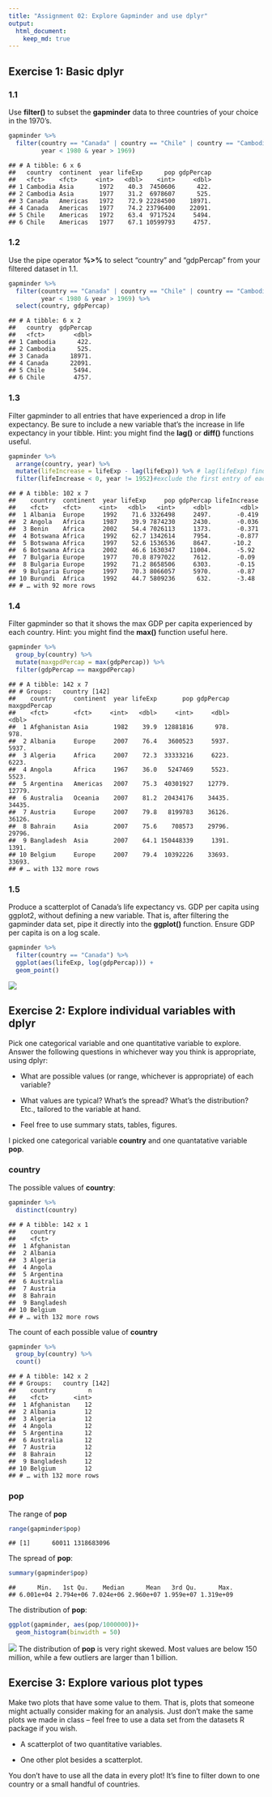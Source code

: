 ```yaml
---
title: "Assignment 02: Explore Gapminder and use dplyr"
output: 
  html_document:
    keep_md: true
---
```

<!--To run the code but show nothing-->


## Exercise 1: Basic __dplyr__

### 1.1 
Use __filter()__ to subset the __gapminder__ data to three countries of your choice in the 1970’s.

```r
gapminder %>% 
  filter(country == "Canada" | country == "Chile" | country == "Cambodia",
         year < 1980 & year > 1969)
```

```
## # A tibble: 6 x 6
##   country  continent  year lifeExp      pop gdpPercap
##   <fct>    <fct>     <int>   <dbl>    <int>     <dbl>
## 1 Cambodia Asia       1972    40.3  7450606      422.
## 2 Cambodia Asia       1977    31.2  6978607      525.
## 3 Canada   Americas   1972    72.9 22284500    18971.
## 4 Canada   Americas   1977    74.2 23796400    22091.
## 5 Chile    Americas   1972    63.4  9717524     5494.
## 6 Chile    Americas   1977    67.1 10599793     4757.
```


### 1.2 

Use the pipe operator __%>%__ to select “country” and “gdpPercap” from your filtered dataset in 1.1.

```r
gapminder %>% 
  filter(country == "Canada" | country == "Chile" | country == "Cambodia",
         year < 1980 & year > 1969) %>% 
  select(country, gdpPercap)
```

```
## # A tibble: 6 x 2
##   country  gdpPercap
##   <fct>        <dbl>
## 1 Cambodia      422.
## 2 Cambodia      525.
## 3 Canada      18971.
## 4 Canada      22091.
## 5 Chile        5494.
## 6 Chile        4757.
```

### 1.3 

Filter gapminder to all entries that have experienced a drop in life expectancy. Be sure to include a new variable that’s the increase in life expectancy in your tibble. Hint: you might find the __lag()__ or __diff()__ functions useful.


```r
gapminder %>% 
  arrange(country, year) %>%
  mutate(lifeIncrease = lifeExp - lag(lifeExp)) %>% # lag(lifeExp) finds the previous values of lifeExp
  filter(lifeIncrease < 0, year != 1952)#exclude the first entry of each country, where the lifeIncrease is the difference between two countries
```

```
## # A tibble: 102 x 7
##    country  continent  year lifeExp     pop gdpPercap lifeIncrease
##    <fct>    <fct>     <int>   <dbl>   <int>     <dbl>        <dbl>
##  1 Albania  Europe     1992    71.6 3326498     2497.       -0.419
##  2 Angola   Africa     1987    39.9 7874230     2430.       -0.036
##  3 Benin    Africa     2002    54.4 7026113     1373.       -0.371
##  4 Botswana Africa     1992    62.7 1342614     7954.       -0.877
##  5 Botswana Africa     1997    52.6 1536536     8647.      -10.2  
##  6 Botswana Africa     2002    46.6 1630347    11004.       -5.92 
##  7 Bulgaria Europe     1977    70.8 8797022     7612.       -0.09 
##  8 Bulgaria Europe     1992    71.2 8658506     6303.       -0.15 
##  9 Bulgaria Europe     1997    70.3 8066057     5970.       -0.87 
## 10 Burundi  Africa     1992    44.7 5809236      632.       -3.48 
## # … with 92 more rows
```

### 1.4 

Filter gapminder so that it shows the max GDP per capita experienced by each country. Hint: you might find the __max()__ function useful here.

```r
gapminder %>% 
  group_by(country) %>% 
  mutate(maxgpdPercap = max(gdpPercap)) %>% 
  filter(gdpPercap == maxgpdPercap)
```

```
## # A tibble: 142 x 7
## # Groups:   country [142]
##    country     continent  year lifeExp       pop gdpPercap maxgpdPercap
##    <fct>       <fct>     <int>   <dbl>     <int>     <dbl>        <dbl>
##  1 Afghanistan Asia       1982    39.9  12881816      978.         978.
##  2 Albania     Europe     2007    76.4   3600523     5937.        5937.
##  3 Algeria     Africa     2007    72.3  33333216     6223.        6223.
##  4 Angola      Africa     1967    36.0   5247469     5523.        5523.
##  5 Argentina   Americas   2007    75.3  40301927    12779.       12779.
##  6 Australia   Oceania    2007    81.2  20434176    34435.       34435.
##  7 Austria     Europe     2007    79.8   8199783    36126.       36126.
##  8 Bahrain     Asia       2007    75.6    708573    29796.       29796.
##  9 Bangladesh  Asia       2007    64.1 150448339     1391.        1391.
## 10 Belgium     Europe     2007    79.4  10392226    33693.       33693.
## # … with 132 more rows
```

### 1.5

Produce a scatterplot of Canada’s life expectancy vs. GDP per capita using ggplot2, without defining a new variable. That is, after filtering the gapminder data set, pipe it directly into the __ggplot()__ function. Ensure GDP per capita is on a log scale.


```r
gapminder %>% 
  filter(country == "Canada") %>% 
  ggplot(aes(lifeExp, log(gdpPercap))) +
  geom_point()
```

![](hw02_Gapminder_dplyr_files/figure-html/unnamed-chunk-6-1.png)<!-- -->


## Exercise 2: Explore individual variables with __dplyr__

Pick one categorical variable and one quantitative variable to explore. Answer the following questions in whichever way you think is appropriate, using dplyr:

- What are possible values (or range, whichever is appropriate) of each variable?

- What values are typical? What’s the spread? What’s the distribution? Etc., tailored to the variable at hand.

- Feel free to use summary stats, tables, figures.

I picked one categorical variable __country__ and one quantatative variable __pop__.

### country

The possible values of __country__:

```r
gapminder %>% 
  distinct(country)
```

```
## # A tibble: 142 x 1
##    country    
##    <fct>      
##  1 Afghanistan
##  2 Albania    
##  3 Algeria    
##  4 Angola     
##  5 Argentina  
##  6 Australia  
##  7 Austria    
##  8 Bahrain    
##  9 Bangladesh 
## 10 Belgium    
## # … with 132 more rows
```

The count of each possible value of __country__

```r
gapminder %>% 
  group_by(country) %>% 
  count()
```

```
## # A tibble: 142 x 2
## # Groups:   country [142]
##    country         n
##    <fct>       <int>
##  1 Afghanistan    12
##  2 Albania        12
##  3 Algeria        12
##  4 Angola         12
##  5 Argentina      12
##  6 Australia      12
##  7 Austria        12
##  8 Bahrain        12
##  9 Bangladesh     12
## 10 Belgium        12
## # … with 132 more rows
```

### pop

The range of __pop__

```r
range(gapminder$pop)
```

```
## [1]      60011 1318683096
```

The spread of __pop__:

```r
summary(gapminder$pop)
```

```
##      Min.   1st Qu.    Median      Mean   3rd Qu.      Max. 
## 6.001e+04 2.794e+06 7.024e+06 2.960e+07 1.959e+07 1.319e+09
```

The distribution of __pop__:

```r
ggplot(gapminder, aes(pop/1000000))+
  geom_histogram(binwidth = 50)
```

![](hw02_Gapminder_dplyr_files/figure-html/unnamed-chunk-11-1.png)<!-- -->
The distribution of __pop__ is very right skewed. Most values are below 150 million, while a few outliers are larger than 1 billion.

## Exercise 3: Explore various plot types

Make two plots that have some value to them. That is, plots that someone might actually consider making for an analysis. Just don’t make the same plots we made in class – feel free to use a data set from the datasets R package if you wish.

- A scatterplot of two quantitative variables.

- One other plot besides a scatterplot.

You don’t have to use all the data in every plot! It’s fine to filter down to one country or a small handful of countries.
